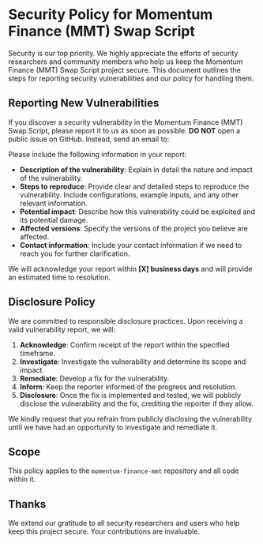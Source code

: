 # Security Policy for Momentum Finance (MMT) Swap Script

Security is our top priority. We highly appreciate the efforts of security researchers and community members who help us keep the Momentum Finance (MMT) Swap Script project secure. This document outlines the steps for reporting security vulnerabilities and our policy for handling them.

## Reporting New Vulnerabilities

If you discover a security vulnerability in the Momentum Finance (MMT) Swap Script, please report it to us as soon as possible. **DO NOT** open a public issue on GitHub. Instead, send an email to:

Please include the following information in your report:

* **Description of the vulnerability**: Explain in detail the nature and impact of the vulnerability.
* **Steps to reproduce**: Provide clear and detailed steps to reproduce the vulnerability. Include configurations, example inputs, and any other relevant information.
* **Potential impact**: Describe how this vulnerability could be exploited and its potential damage.
* **Affected versions**: Specify the versions of the project you believe are affected.
* **Contact information**: Include your contact information if we need to reach you for further clarification.

We will acknowledge your report within **[X] business days** and will provide an estimated time to resolution.

## Disclosure Policy

We are committed to responsible disclosure practices. Upon receiving a valid vulnerability report, we will:

1.  **Acknowledge**: Confirm receipt of the report within the specified timeframe.
2.  **Investigate**: Investigate the vulnerability and determine its scope and impact.
3.  **Remediate**: Develop a fix for the vulnerability.
4.  **Inform**: Keep the reporter informed of the progress and resolution.
5.  **Disclosure**: Once the fix is implemented and tested, we will publicly disclose the vulnerability and the fix, crediting the reporter if they allow.

We kindly request that you refrain from publicly disclosing the vulnerability until we have had an opportunity to investigate and remediate it.

## Scope

This policy applies to the `momentum-finance-mmt` repository and all code within it.

## Thanks

We extend our gratitude to all security researchers and users who help keep this project secure. Your contributions are invaluable.

